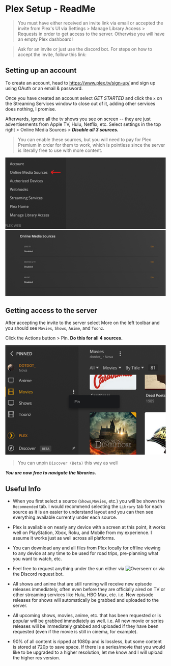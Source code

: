 # Plex Setup - ReadMe
> You must have either received an invite link via email or accepted the invite from Plex's UI via Settings > Manage Library Access > Requests in order to get access to the server. Otherwise you will have an empty Plex dashboard!
 
> Ask for an invite or just use the discord bot. For steps on how to accept the invite, follow this link: 

## Setting up an account

To create an account, head to https://www.plex.tv/sign-up/ and sign up using OAuth or an email & password.

Once you have created an account select *GET STARTED* and click the `x` on the Streaming Services window to close out of it, adding other services does nothing, I promise.

Afterwards, ignore all the tv shows you see on screen -- they are just advertisements from Apple TV, Hulu, Netflix, etc.
Select settings in the top right > Online Media Sources > ***Disable all 3 sources.***

> You can enable these sources, but you will need to pay for Plex Premium in order for them to work, which is pointless since the server is literally free to use with more content.

![shitty-media-sources](https://github.com/adrian-griffin/PlexSetupDoc/blob/main/media/OnlineMediaSources.png)
![disabled-all](https://github.com/adrian-griffin/PlexSetupDoc/blob/main/media/disabledall.png)

## Getting access to the server
After accepting the invite to the server select More on the left toolbar and you should see `Movies`, `Shows`, `Anime`, and `Toonz`.

Click the Actions button > Pin. **Do this for all 4 sources.** 

![pin-sources](https://github.com/adrian-griffin/PlexSetupDoc/blob/main/media/Pin.png)

> You can unpin `Discover (Beta)` this way as well


***You are now free to navigate the libraries.***

## Useful Info

- When you first select a source (`Shows`,`Movies`, etc.) you will be shown the `Recommended` tab. I would recommend selecting the `Library` tab for each source as it is an easier to understand layout and you can then see everything available currently under each source.

- Plex is available on nearly any device with a screen at this point, it works well on PlayStation, Xbox, Roku, and Mobile from my experience. I assume it works just as well across all platforms.

- You can download any and all files from Plex locally for offline viewing to any device at any time to be used for road trips, pre-planning what you want to watch, etc.

- Feel free to request anything under the sun either via ![Overseerr](69.4.234.24:55277) or via the Discord request bot.

- All shows and anime that are still running will receive new episode releases immediately, often even before they are officially aired on TV or other streaming services like Hulu, HBO Max, etc. i.e. New episode releases for shows will automatically be grabbed and uploaded to the server.

- All upcoming shows, movies, anime, etc. that has been requested or is popular will be grabbed immediately as well. i.e. All new movie or series releases will be immediately grabbed and uploaded if they have been requested (even if the movie is still in cinema, for example).

- 90% of all content is ripped at 1080p and is lossless, but some content is stored at 720p to save space. If there is a series/movie that you would like to be upgraded to a higher resolution, let me know and I will upload the higher res version.






